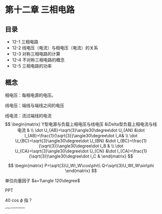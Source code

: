 # 第十二章 三相电路

## 目录

- 12-1 三相电路
- 12-2 线电压（电流）与相电压（电流）的关系
- 12-3 对称三相电路的计算
- 12-4 不对称三相电路的概念
- 12-5 三相电路的功率

## 概念

相电压：每相电源的电压。

线电压：端线与端线之间的电压

线电流：流过端线的电流
$$
\begin{matrix}
Y型电源与负载上相电压与线电压  &\Delta型负载上相电流与线电流  & \\
\dot U_{AB}=\sqrt{3}\angle30\degree\dot U_{AN}  &\dot I_{AB}=\frac{1}{\sqrt{3}}\angle30\degree\dot I_A& \\
\dot U_{BC}=\sqrt{3}\angle30\degree\dot U_{BN}  &\dot I_{BC}=\frac{1}{\sqrt{3}}\angle30\degree\dot I_B  & \\
\dot U_{CA}=\sqrt{3}\angle30\degree\dot U_{CN}  &\dot I_{CA}=\frac{1}{\sqrt{3}}\angle30\degree\dot I_C  &
\end{matrix}
$$

$$
\begin{matrix}
P=\sqrt{3}U_WI_W\cos\phi\\
Q=\sqrt{3}U_WI_W\sin\phi
\end{matrix}
$$

单位向量因子 $a=1\angle 120\degree$ 



PPT

40 cos $\phi$ 指？

<img src="C:\Users\25408\AppData\Roaming\Typora\typora-user-images\image-20220311143559790.png" alt="image-20220311143559790" style="zoom: 33%;" />
